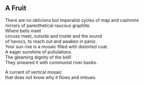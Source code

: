 A Fruit
-------
There are no oblivions but imperalist cycles of map and cashmire  
mirrors of parenthetical raucous graphite.  
Where bells meet  
circuss meet, outside and inside and the sound  
of havocs, to reach out and awaken in panic.  
Your sun rise is a mosaic filled with distorted coat.  
A eager sunshine of pullulations.  
The gleaming dignity of the bell!  
They smeared it with communist river banks.  
  
A current of vertical mosaic  
that does not know why it flows and imbues.  
